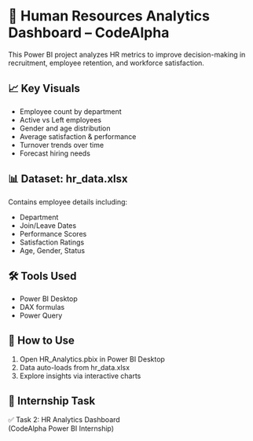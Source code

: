 # 👥 Human Resources Analytics Dashboard – CodeAlpha

This Power BI project analyzes HR metrics to improve decision-making in recruitment, employee retention, and workforce satisfaction.

## 📈 Key Visuals
- Employee count by department
- Active vs Left employees
- Gender and age distribution
- Average satisfaction & performance
- Turnover trends over time
- Forecast hiring needs

## 📊 Dataset: hr_data.xlsx
Contains employee details including:
- Department
- Join/Leave Dates
- Performance Scores
- Satisfaction Ratings
- Age, Gender, Status

## 🛠 Tools Used
- Power BI Desktop
- DAX formulas
- Power Query

## 🧪 How to Use
1. Open HR_Analytics.pbix in Power BI Desktop
2. Data auto-loads from hr_data.xlsx
3. Explore insights via interactive charts

## 📌 Internship Task
✅ Task 2: HR Analytics Dashboard  
(CodeAlpha Power BI Internship)